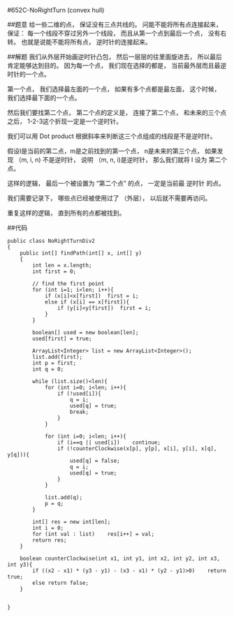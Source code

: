 #652C-NoRightTurn (convex hull)

##题意
给一些二维的点， 保证没有三点共线的。 问能不能将所有点连接起来， 保证： 每一个线段不穿过另外一个线段， 而且从第一个点到最后一个点， 没有右转。 也就是说能不能将所有点， 逆时针的连接起来。

##解题
我们从外层开始画逆时针凸包， 然后一层层的往里面旋进去， 所以最后肯定能够达到目的。 因为每一个点， 我们现在选择的都是， 当前最外层而且最逆时针的一个点。

第一个点， 我们选择最左面的一个点， 如果有多个点都是最左面， 这个时候， 我们选择最下面的一个点。

然后我们要找第二个点， 第二个点的定义是， 连接了第二个点， 和未来的三个点之后， 1-2-3这个折现一定是一个逆时针。

我们可以用 Dot product 根据斜率来判断这三个点组成的线段是不是逆时针。

假设I是当前的第二点，m是之前找到的第一个点， n是未来的第三个点，  如果发现 （m, i, n) 不是逆时针， 说明 （m, n, i)是逆时针， 那么我们就将 I 设为 第二个点。

这样的逻辑， 最后一个被设置为 “第二个点” 的点， 一定是当前最 逆时针 的点。

我们需要记录下， 哪些点已经被使用过了 （外层）， 以后就不需要再访问。

重复这样的逻辑， 直到所有的点都被找到。

##代码
```
public class NoRightTurnDiv2
{
	public int[] findPath(int[] x, int[] y)
	{
		int len = x.length;
		int first = 0;
		
		// find the first point
		for (int i=1; i<len; i++){
			if (x[i]<x[first])	first = i;
			else if (x[i] == x[first]){
				if (y[i]<y[first])	first = i;
			}
		}
		
		boolean[] used = new boolean[len];
		used[first] = true;
		
		ArrayList<Integer> list = new ArrayList<Integer>();
		list.add(first);
		int p = first;
		int q = 0;
		
		while (list.size()<len){
			for (int i=0; i<len; i++){
				if (!used[i]){
					q = i;
					used[q] = true;
					break;
				}
			}
			
			for (int i=0; i<len; i++){
				if (i==q || used[i])	continue;
				if (!counterClockwise(x[p], y[p], x[i], y[i], x[q], y[q])){
					used[q] = false;
					q = i;
					used[q] = true;
				}
			}
			
			list.add(q);
			p = q;
		}
		
		int[] res = new int[len];
		int i = 0;
		for (int val : list)	res[i++] = val;
		return res;
	}
	
	boolean counterClockwise(int x1, int y1, int x2, int y2, int x3, int y3){
		if ((x2 - x1) * (y3 - y1) - (x3 - x1) * (y2 - y1)>0)	return true;
		else return false;
	}
	

}
```